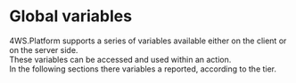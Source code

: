 # Global variables

4WS.Platform supports a series of variables available either on the client or on the server side.  
These variables can be accessed and used within an action.  
In the following sections there variables a reported, according to the tier.

